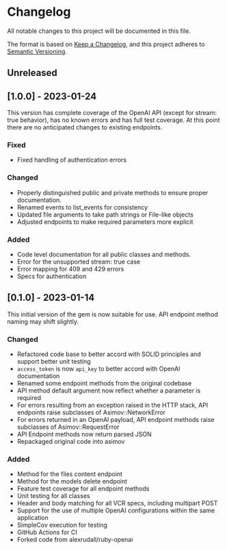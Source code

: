 # Changelog

All notable changes to this project will be documented in this file.

The format is based on [Keep a Changelog](https://keepachangelog.com/en/1.0.0/),
and this project adheres to [Semantic Versioning](https://semver.org/spec/v2.0.0.html).

## Unreleased

## [1.0.0] - 2023-01-24

This version has complete coverage of the OpenAI API (except for stream: true behavior), has
no known errors and has full test coverage.  At this point there are no anticipated changes
to existing endpoints.

### Fixed

- Fixed handling of authentication errors

### Changed

- Properly distinguished public and private methods to ensure proper documentation.
- Renamed events to list_events for consistency
- Updated file arguments to take path strings or File-like objects
- Adjusted endpoints to make required parameters more explicit

### Added

- Code level documentation for all public classes and methods.
- Error for the unsupported stream: true case
- Error mapping for 409 and 429 errors
- Specs for authentication

## [0.1.0] - 2023-01-14

This initial version of the gem is now suitable for use.  API endpoint method naming may shift slightly.

### Changed

- Refactored code base to better accord with SOLID principles and support better unit testing
- `access_token` is now `api_key` to better accord with OpenAI documentation
- Renamed some endpoint methods from the original codebase
- API method default argument now reflect whether a parameter is required
- For errors resulting from an exception raised in the HTTP stack, API endpoints raise subclasses of Asimov::NetworkError
- For errors returned in an OpenAI payload, API endpoint methods raise subclasses of Asimov::RequestError
- API Endpoint methods now return parsed JSON
- Repackaged original code into asimov

### Added

- Method for the files content endpoint
- Method for the models delete endpoint
- Feature test coverage for all endpoint methods
- Unit testing for all classes
- Header and body matching for all VCR specs, including multipart POST
- Support for the use of multiple OpenAI configurations within the same application
- SimpleCov execution for testing
- GitHub Actions for CI
- Forked code from alexrudall/ruby-openai


